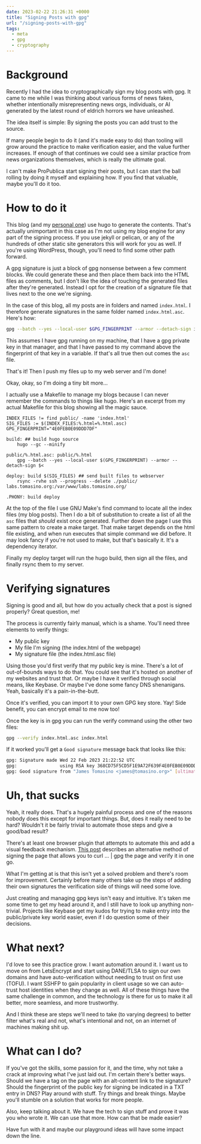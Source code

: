 ```yaml
---
date: 2023-02-22 21:26:31 +0000
title: "Signing Posts with gpg"
url: "/signing-posts-with-gpg"
tags:
  - meta
  - gpg
  - cryptography
---
```


# Background

Recently I had the idea to cryptographically sign my blog posts with gpg. It
came to me while I was thinking about various forms of news fakes, whether
intentionally misrepresenting news orgs, individuals, or AI generated by the
latest round of eldrich horrors we have unleashed.

The idea itself is simple: By signing the posts you can add trust to the source.

If many people begin to do it (and it's made easy to do) than tooling will grow
around the practice to make verification easier, and the value further
increases. If enough of that continues we could see a similar practice from news
organizations themselves, which is really the ultimate goal.

I can't make ProPublica start signing their posts, but I can start the ball
rolling by doing it myself and explaining how. If you find that valuable, maybe
you'll do it too.

# How to do it

This blog (and my [personal one](https://blog.tomasino.org)) use hugo to
generate the contents. That's actually unimportant in this case as I'm not using
my blog engine for any part of the signing process. If you use jekyll or
pelican, or any of the hundreds of other static site generators this will work
for you as well. If you're using WordPress, though, you'll need to find some
other path forward.

A gpg signature is just a block of gpg nonsense between a few comment blocks. We
could generate these and then place them back into the HTML files as comments,
but I don't like the idea of touching the generated files after they're
generated. Instead I opt for the creation of a signature file that lives next to
the one we're signing.

In the case of this blog, all my posts are in folders and named `index.html`.
I therefore generate signatures in the same folder named `index.html.asc`.
Here's how:

```bash
gpg --batch --yes --local-user $GPG_FINGERPRINT --armor --detach-sign index.html
```

This assumes I have gpg running on my machine, that I have a gpg private key in
that manager, and that I have passed to my command above the fingerprint of that
key in a variable. If that's all true then out comes the `asc` file.

That's it! Then I push my files up to my web server and I'm done!

Okay, okay, so I'm doing a tiny bit more...

I actually use a Makefile to manage my blogs because I can never remember the
commands to things like hugo. Here's an excerpt from my actual Makefile for this
blog showing all the magic sauce.

```make
INDEX_FILES != find public/ -name 'index.html'
SIG_FILES := $(INDEX_FILES:%.html=%.html.asc)
GPG_FINGERPRINT="4E0FEB0E09DDD7DF"

build: ## build hugo source
	hugo --gc --minify

public/%.html.asc: public/%.html
	gpg --batch --yes --local-user $(GPG_FINGERPRINT) --armor --detach-sign $<

deploy: build $(SIG_FILES) ## send built files to webserver
	rsync -rvhe ssh --progress --delete ./public/ labs.tomasino.org:/var/www/labs.tomasino.org/

.PHONY: build deploy
```

At the top of the file I use GNU Make's find command to locate all the index
files (my blog posts). Then I do a bit of substitution to create a list of all
the `asc` files that *should* exist once generated. Further down the page I use
this same pattern to create a make target. That make target depends on the html
file existing, and when run executes that simple command we did before. It may
look fancy if you're not used to make, but that's basically it. It's
a dependency iterator.

Finally my deploy target will run the hugo build, then sign all the files, and
finally rsync them to my server.

# Verifying signatures

Signing is good and all, but how do you actually check that a post is signed
properly? Great question, me!

The process is currently fairly manual, which is a shame. You'll need three
elements to verify things:

* My public key
* My file I'm signing (the index.html of the webpage)
* My signature file (the index.html.asc file)

Using those you'd first verify that my public key is mine. There's a lot of
out-of-bounds ways to do that. You could see that it's hosted on another of my
websites and trust that. Or maybe I have it verified through social means, like
Keybase. Or maybe I've done some fancy DNS shenanigans. Yeah, basically it's
a pain-in-the-butt.

Once it's verified, you can import it to your own GPG key store. Yay! Side
benefit, you can encrypt email to me now too!

Once the key is in gpg you can run the verify command using the other two files:

```bash
gpg --verify index.html.asc index.html
```

If it worked you'll get a `Good signature` message back that looks like this:

```bash
gpg: Signature made Wed 22 Feb 2023 21:22:52 UTC
gpg:                using RSA key 368CD75F5CD5F1E9A72F639F4E0FEB0E09DDD7DF
gpg: Good signature from "James Tomasino <james@tomasino.org>" [ultimate]
```

# Uh, that sucks

Yeah, it really does. That's a hugely painful process and one of the reasons
nobody does this except for important things. But, does it really need to be
hard? Wouldn't it be fairly trivial to automate those steps and give a good/bad
result?

There's at least one browser plugin that attempts to automate this and add
a visual feedback mechanism. [This
post](https://espenandersen.no/sign-a-web-page-with-pgp/) describes an
alternative method of signing the page that allows you to curl ... | gpg the
page and verify it in one go.

What I'm getting at is that this isn't yet a solved problem and there's room for
improvement. Certainly before many others take up the steps of adding their own
signatures the verification side of things will need some love.

Just creating and managing gpg keys isn't easy and intuitive. It's taken me some
time to get my head around it, and I still have to look up anything non-trivial.
Projects like Keybase get my kudos for trying to make entry into the
public/private key world easier, even if I do question some of their decisions.

# What next?

I'd love to see this practice grow. I want automation around it. I want us to
move on from LetsEncrypt and start using DANE/TLSA to sign our own domains and
have auto-verification without needing to trust on first use (TOFU). I want
SSHFP to gain popularity in client usage so we can auto-trust host identities
when they change as well. All of these things have the same challenge in common,
and the technology is there for us to make it all better, more seamless, and
more trustworthy.

And I think these are steps we'll need to take (to varying degrees) to better
filter what's real and not, what's intentional and not, on an internet of
machines making shit up.

# What can I do?

If you've got the skills, some passion for it, and the time, why not take
a crack at improving what I've just laid out. I'm certain there's better ways.
Should we have a tag on the page with an alt-content link to the signature?
Should the fingerprint of the public key for signing be indicated in a TXT entry
in DNS? Play around with stuff. Try things and break things. Maybe you'll
stumble on a solution that works for more people.

Also, keep talking about it. We have the tech to sign stuff and prove it was you
who wrote it. We can use that more. How can that be made easier?

Have fun with it and maybe our playground ideas will have some impact down the
line.

<!--  vim: set shiftwidth=4 tabstop=4 expandtab: -->
